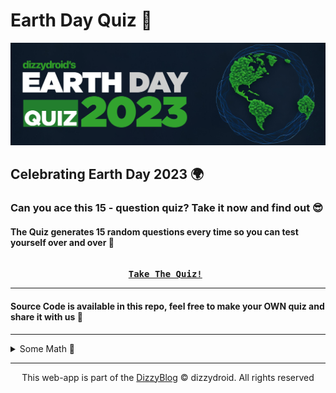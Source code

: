 # Earth Day Quiz 🌱️ 
<div id="header" align="left">
 <img src="earth.png?raw=true">
</div>

## Celebrating Earth Day 2023 🌍️

### Can you ace this 15 - question quiz? Take it now and find out 😎️
#### The Quiz generates 15 random questions every time so you can test yourself over and over 🥸️

<pre align = "center"> <b> 
<a href="https://dizzydroid.github.io/earth-day-quiz">Take The Quiz!</a> </b>
</pre>

_____________________________

#### Source Code is available in this repo, feel free to make your OWN quiz and share it with us 🤩️

_____________________________

<details>
  <summary>Some Math 🔢 </summary>
  <br>
Suppose you want to go over all the questions (50 questions), if you get ZERO questions repeated it would take you about <b>4 runs</b> to complete it. But that's an extreme case, you will have questions repeated probably.. we could use a formula based on the expected number of runs for a given probability of repetition. This formula is derived from the Wald-Wolfowitz runs test, which is a statistical test for randomness in a sequence of binary outcomes. 

The formula is:

$$N = \frac{(1 - p)p}{\epsilon^2}(\Phi^{-1}(1 + \gamma/2))^2$$

where $N$ is the number of runs, $p$ is the probability of repetition, $\epsilon$ is the desired accuracy, $\gamma$ is the confidence level, and $\Phi^{-1}$ is the inverse cumulative distribution function of the standard normal distribution. 

For example, if you want to approximate the number of runs with 95% confidence and 5% accuracy, and you assume that each question has a 10% chance of being repeated, then the formula gives:

$$N = \frac{(0.9)(0.1)}{(0.05)^2}(\Phi^{-1}(0.975))^2 \approx 34.5$$

 So, you would need about <b>35 runs</b> to cover all the questions with these assumptions.

</details>

_____________________________

<p align="center"> This web-app is part of the <a href = "https://dizzydroid.github.io/blog.html">DizzyBlog</a> © dizzydroid. All rights reserved </p>
